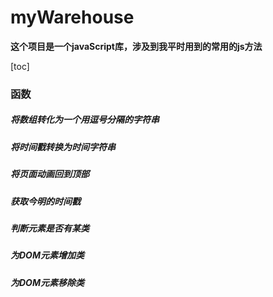 # myWarehouse

**这个项目是一个javaScript库，涉及到我平时用到的常用的js方法**

[toc]

### 函数

##### 将数组转化为一个用逗号分隔的字符串
##### 将时间戳转换为时间字符串
##### 将页面动画回到顶部
##### 获取今明的时间戳
##### 判断元素是否有某类
##### 为DOM元素增加类
##### 为DOM元素移除类


